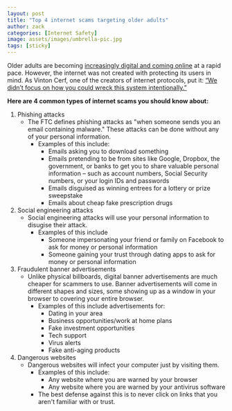 ```yaml
---
layout: post
title: "Top 4 internet scams targeting older adults"
author: zack
categories: [Internet Safety]
image: assets/images/umbrella-pic.jpg
tags: [sticky]
---
```


Older adults are becoming [increasingly digital and coming online](https://www.pewinternet.org/2017/05/17/technology-use-among-seniors/https://www.pewinternet.org/2017/05/17/technology-use-among-seniors/) at a rapid pace. However, the internet was not created with protecting its users in mind. As Vinton Cerf, one of the creators of internet protocols, put it: [“We didn’t focus on how you could wreck this system intentionally.”](https://www.pewinternet.org/2017/08/10/the-fate-of-online-trust-in-the-next-decade/#vinton-cerf)

**Here are 4 common types of internet scams you should know about:**

1. Phishing attacks
   - The FTC defines phishing attacks as "when someone sends you an email containing malware." These attacks can be done without any of your personal information.
     - Examples of this include:
       - Emails asking you to download something
       - Emails pretending to be from sites like Google, Dropbox, the government, or banks to get you to share valuable personal information – such as account numbers, Social Security numbers, or your login IDs and passwords
       - Emails disguised as winning entrees for a lottery or prize sweepstake
       - Emails about cheap fake prescription drugs
2. Social engineering attacks
   - Social engineering attacks will use your personal information to disugise their attack.
     - Examples of this include
       - Someone impersonating your friend or family on Facebook to ask for money or personal information
       - Someone gaining your trust through dating apps to ask for money or personal information
3. Fraudulent banner advertisements
   - Unlike physical billboards, digital banner advertisements are much cheaper for scammers to use. Banner advertisements will come in different shapes and sizes, some showing up as a window in your browser to covering your entire browser.
     - Examples of this include advertisements for:
       - Dating in your area
       - Business opportunities/work at home plans
       - Fake investment opportunities
       - Tech support
       - Virus alerts
       - Fake anti-aging products
4. Dangerous websites
   - Dangerous websites will infect your computer just by visiting them.
     - Examples of this include:
       - Any website where you are warned by your browser
       - Any website where you are warned by your antivirus software
     - The best defense against this is to never click on links that you aren't familiar with or trust.